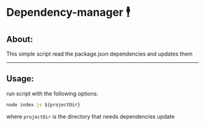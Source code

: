 # Dependency-manager 🕴


## About:
This simple script read the package.json dependencies and updates them


----


## Usage:
run script with the following options:
```js
node index.js ${projectDir}
```
where `projectDir` is the directory that needs dependencies update